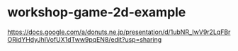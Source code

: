 # workshop-game-2d-example

https://docs.google.com/a/donuts.ne.jp/presentation/d/1ubNR_IwV9r2LqFBrORidYHdyJhIVofUX1dTww9pqEN8/edit?usp=sharing

